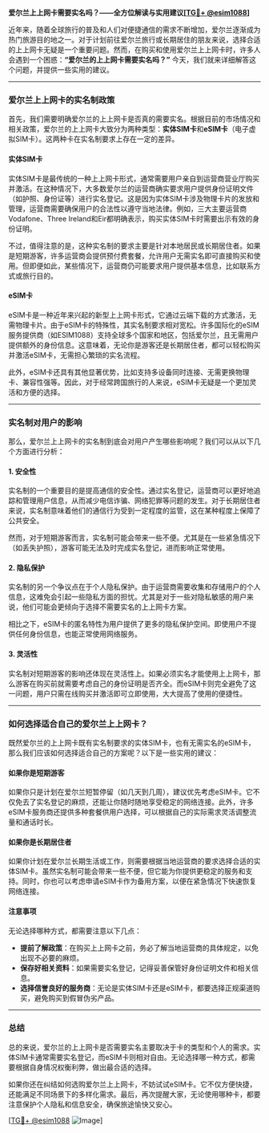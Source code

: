 **爱尔兰上上网卡需要实名吗？——全方位解读与实用建议[[TG💪+ @esim1088](https://t.me/s/esim1088)]**

近年来，随着全球旅行的普及和人们对便捷通信的需求不断增加，爱尔兰逐渐成为热门旅游目的地之一。对于计划前往爱尔兰旅行或长期居住的朋友来说，选择合适的上上网卡无疑是一个重要问题。然而，在购买和使用爱尔兰上上网卡时，许多人会遇到一个困惑：**“爱尔兰的上上网卡需要实名吗？”** 今天，我们就来详细解答这个问题，并提供一些实用的建议。

---

### 爱尔兰上上网卡的实名制政策

首先，我们需要明确爱尔兰的上上网卡是否真的需要实名。根据目前的市场情况和相关政策，爱尔兰的上上网卡大致分为两种类型：**实体SIM卡**和**eSIM卡**（电子虚拟SIM卡）。这两种卡在实名制要求上存在一定的差异。

#### 实体SIM卡
实体SIM卡是最传统的一种上上网卡形式，通常需要用户亲自到运营商营业厅购买并激活。在这种情况下，大多数爱尔兰的运营商确实要求用户提供身份证明文件（如护照、身份证等）进行实名登记。这是因为实体SIM卡涉及物理卡片的发放和管理，运营商需要确保用户的合法性以遵守当地法律。例如，三大主要运营商Vodafone、Three Ireland和Eir都明确表示，购买实体SIM卡时需要出示有效的身份证明。

不过，值得注意的是，这种实名制的要求主要是针对本地居民或长期居住者。如果是短期游客，许多运营商会提供预付费套餐，允许用户无需实名即可直接购买和使用。但即便如此，某些情况下，运营商仍可能要求用户提供基本信息，比如联系方式或旅行目的。

#### eSIM卡
eSIM卡是一种近年来兴起的新型上上网卡形式，它通过云端下载的方式激活，无需物理卡片。由于eSIM卡的特殊性，其实名制要求相对宽松。许多国际化的eSIM服务提供商（如ESIM1088）支持全球多个国家和地区，包括爱尔兰，且无需用户提供额外的身份信息。这意味着，无论你是游客还是长期居住者，都可以轻松购买并激活eSIM卡，无需担心繁琐的实名流程。

此外，eSIM卡还具有其他显著优势，比如支持多设备同时连接、无需更换物理卡、兼容性强等。因此，对于经常跨国旅行的人来说，eSIM卡无疑是一个更加灵活和方便的选择。

---

### 实名制对用户的影响

那么，爱尔兰上上网卡的实名制到底会对用户产生哪些影响呢？我们可以从以下几个方面进行分析：

#### 1. **安全性**
实名制的一个重要目的是提高通信的安全性。通过实名登记，运营商可以更好地追踪和管理用户信息，从而减少电信诈骗、网络犯罪等问题的发生。对于长期居住者来说，实名制意味着他们的通信行为受到一定程度的监管，这在某种程度上保障了公共安全。

然而，对于短期游客而言，实名制可能会带来一些不便。尤其是在一些紧急情况下（如丢失护照），游客可能无法及时完成实名登记，进而影响正常使用。

#### 2. **隐私保护**
实名制的另一个争议点在于个人隐私保护。由于运营商需要收集和存储用户的个人信息，这难免会引起一些隐私方面的担忧。尤其是对于一些对隐私敏感的用户来说，他们可能会更倾向于选择不需要实名的上上网卡方案。

相比之下，eSIM卡的匿名特性为用户提供了更多的隐私保护空间。即使用户不提供任何身份信息，也能正常使用网络服务。

#### 3. **灵活性**
实名制对短期游客的影响还体现在灵活性上。如果必须实名才能使用上上网卡，那么游客在购买前就需要考虑自己的身份证明是否齐全。而eSIM卡则完全避免了这一问题，用户只需在线购买并激活即可立即使用，大大提高了使用的便捷性。

---

### 如何选择适合自己的爱尔兰上上网卡？

既然爱尔兰的上上网卡既有实名制要求的实体SIM卡，也有无需实名的eSIM卡，那么我们应该如何选择适合自己的方案呢？以下是一些实用的建议：

#### 如果你是短期游客
如果你只是计划在爱尔兰短暂停留（如几天到几周），建议优先考虑eSIM卡。它不仅免去了实名登记的麻烦，还能让你随时随地享受稳定的网络连接。此外，许多eSIM卡服务商还提供多种套餐供用户选择，可以根据自己的实际需求灵活调整流量和通话时长。

#### 如果你是长期居住者
如果你计划在爱尔兰长期生活或工作，则需要根据当地运营商的要求选择合适的实体SIM卡。虽然实名制可能会带来一些不便，但它能为你提供更稳定的服务和支持。同时，你也可以考虑申请eSIM卡作为备用方案，以便在紧急情况下快速恢复网络连接。

#### 注意事项
无论选择哪种方式，都需要注意以下几点：
- **提前了解政策**：在购买上上网卡之前，务必了解当地运营商的具体规定，以免出现不必要的麻烦。
- **保存好相关资料**：如果需要实名登记，记得妥善保管好身份证明文件和相关信息。
- **选择信誉良好的服务商**：无论是实体SIM卡还是eSIM卡，都要选择正规渠道购买，避免购买到假冒伪劣产品。

---

### 总结

总的来说，爱尔兰的上上网卡是否需要实名主要取决于卡的类型和个人的需求。实体SIM卡通常需要实名登记，而eSIM卡则相对自由。无论选择哪一种方式，都需要根据自身情况权衡利弊，做出最合适的选择。

如果你还在纠结如何选购爱尔兰上上网卡，不妨试试eSIM卡。它不仅方便快捷，还能满足不同场景下的多样化需求。最后，再次提醒大家，无论使用哪种卡，都要注意保护个人隐私和信息安全，确保旅途愉快又安心。

[[TG💪+ @esim1088](https://t.me/s/esim1088) ![Image](https://i.postimg.cc/4NQfJmqS/Snipaste-2025-05-13-00-14-12.png)]